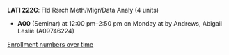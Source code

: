 **LATI 222C**: Fld Rsrch Meth/Migr/Data Analy (4 units)

- **A00** (Seminar) at 12:00 pm–2:50 pm on Monday at   by Andrews, Abigail Leslie (A09746224)

[Enrollment numbers over time](./LATI222C.tsv)
